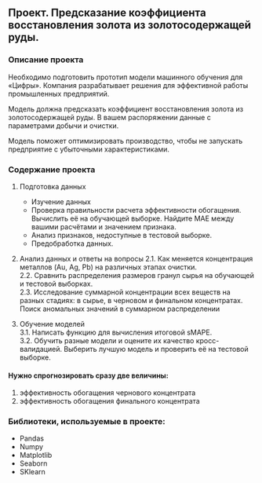 ## Проект. Предсказание коэффициента восстановления золота из золотосодержащей руды.  
### Описание проекта
Необходимо подготовить прототип модели машинного обучения для «Цифры». Компания разрабатывает решения для эффективной работы промышленных предприятий.

Модель должна предсказать коэффициент восстановления золота из золотосодержащей руды. В вашем распоряжении данные с параметрами добычи и очистки. 

Модель поможет оптимизировать производство, чтобы не запускать предприятие с убыточными характеристиками.

### Содержание проекта

1. Подготовка данных
    - Изучение данных
    - Проверка правильности расчета эффективности обогащения. Вычислить её на обучающей выборке. Найдите MAE между вашими расчётами и значением признака.  
    - Анализ признаков, недоступные в тестовой выборке.
    - Предобработка данных.
    
2. Анализ данных и ответы на вопросы
  2.1. Как меняется концентрация металлов (Au, Ag, Pb) на различных этапах очистки.  
  2.2. Сравнить распределения размеров гранул сырья на обучающей и тестовой выборках.  
  2.3. Исследование суммарной концентрации всех веществ на разных стадиях: в сырье, в черновом и финальном концентратах. Поиск аномальных значений в суммарном распределении  
3. Обучение моделей  
  3.1. Написать функцию для вычисления итоговой sMAPE.  
  3.2. Обучить разные модели и оцените их качество кросс-валидацией. Выберить лучшую модель и проверить её на тестовой выборке.  

#### Нужно спрогнозировать сразу две величины:    
1. эффективность обогащения чернового концентрата    
2. эффективность обогащения финального концентрата  

### Библиотеки, используемые в проекте:  
- Pandas
- Numpy
- Matplotlib
- Seaborn
- SKlearn
